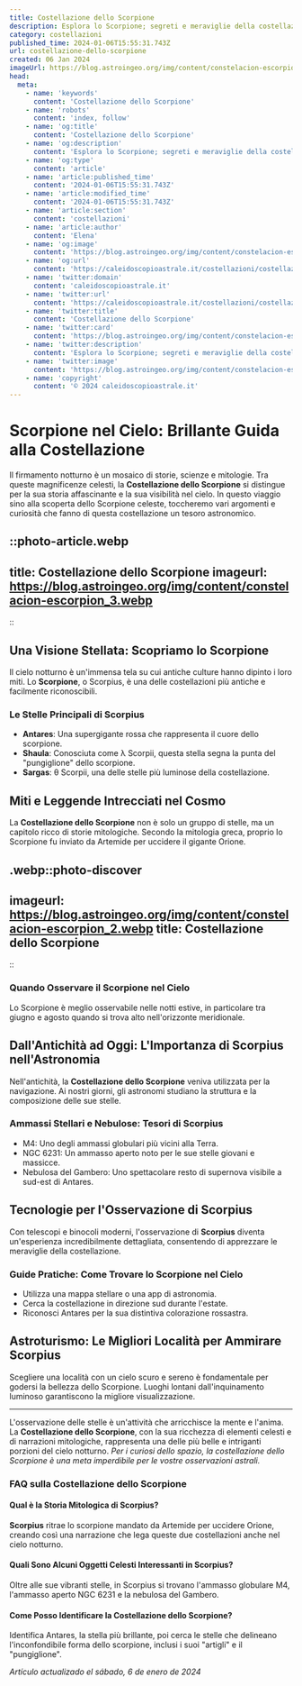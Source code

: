 ```yaml
---
title: Costellazione dello Scorpione
description: Esplora lo Scorpione; segreti e meraviglie della costellazione più affascinante del cielo notturno. Guide e miti stellari in un clic.
category: costellazioni
published_time: 2024-01-06T15:55:31.743Z
url: costellazione-dello-scorpione
created: 06 Jan 2024
imageUrl: https://blog.astroingeo.org/img/content/constelacion-escorpion_3.webp
head:
  meta:
    - name: 'keywords'
      content: 'Costellazione dello Scorpione'
    - name: 'robots'
      content: 'index, follow'
    - name: 'og:title'
      content: 'Costellazione dello Scorpione'
    - name: 'og:description'
      content: 'Esplora lo Scorpione; segreti e meraviglie della costellazione più affascinante del cielo notturno. Guide e miti stellari in un clic.'
    - name: 'og:type'
      content: 'article'
    - name: 'article:published_time'
      content: '2024-01-06T15:55:31.743Z'
    - name: 'article:modified_time'
      content: '2024-01-06T15:55:31.743Z'
    - name: 'article:section'
      content: 'costellazioni'
    - name: 'article:author'
      content: 'Elena'
    - name: 'og:image'
      content: 'https://blog.astroingeo.org/img/content/constelacion-escorpion_3.webp'
    - name: 'og:url'
      content: 'https://caleidoscopioastrale.it/costellazioni/costellazione-dello-scorpione'
    - name: 'twitter:domain'
      content: 'caleidoscopioastrale.it'
    - name: 'twitter:url'
      content: 'https://caleidoscopioastrale.it/costellazioni/costellazione-dello-scorpione'
    - name: 'twitter:title'
      content: 'Costellazione dello Scorpione'
    - name: 'twitter:card'
      content: 'https://blog.astroingeo.org/img/content/constelacion-escorpion_3.webp'
    - name: 'twitter:description'
      content: 'Esplora lo Scorpione; segreti e meraviglie della costellazione più affascinante del cielo notturno. Guide e miti stellari in un clic.'
    - name: 'twitter:image'
      content: 'https://blog.astroingeo.org/img/content/constelacion-escorpion_3.webp'
    - name: 'copyright'
      content: '© 2024 caleidoscopioastrale.it'
---
```

# Scorpione nel Cielo: Brillante Guida alla Costellazione

Il firmamento notturno è un mosaico di storie, scienze e mitologie. Tra queste magnificenze celesti, la **Costellazione dello Scorpione** si distingue per la sua storia affascinante e la sua visibilità nel cielo. In questo viaggio sino alla scoperta dello Scorpione celeste, toccheremo vari argomenti e curiosità che fanno di questa costellazione un tesoro astronomico.

::photo-article.webp
---
title: Costellazione dello Scorpione
imageurl: https://blog.astroingeo.org/img/content/constelacion-escorpion_3.webp
---
::

## Una Visione Stellata: Scopriamo lo Scorpione

Il cielo notturno è un'immensa tela su cui antiche culture hanno dipinto i loro miti. Lo **Scorpione**, o Scorpius, è una delle costellazioni più antiche e facilmente riconoscibili.

### Le Stelle Principali di Scorpius

- **Antares**: Una supergigante rossa che rappresenta il cuore dello scorpione.
- **Shaula**: Conosciuta come λ Scorpii, questa stella segna la punta del "pungiglione" dello scorpione.
- **Sargas**: θ Scorpii, una delle stelle più luminose della costellazione.

## Miti e Leggende Intrecciati nel Cosmo

La **Costellazione dello Scorpione** non è solo un gruppo di stelle, ma un capitolo ricco di storie mitologiche. Secondo la mitologia greca, proprio lo Scorpione fu inviato da Artemide per uccidere il gigante Orione.

.webp::photo-discover
---
imageurl: https://blog.astroingeo.org/img/content/constelacion-escorpion_2.webp
title: Costellazione dello Scorpione
---
::

### Quando Osservare il Scorpione nel Cielo

Lo Scorpione è meglio osservabile nelle notti estive, in particolare tra giugno e agosto quando si trova alto nell'orizzonte meridionale.

## Dall'Antichità ad Oggi: L'Importanza di Scorpius nell'Astronomia

Nell'antichità, la **Costellazione dello Scorpione** veniva utilizzata per la navigazione. Ai nostri giorni, gli astronomi studiano la struttura e la composizione delle sue stelle.

### Ammassi Stellari e Nebulose: Tesori di Scorpius

- M4: Uno degli ammassi globulari più vicini alla Terra.
- NGC 6231: Un ammasso aperto noto per le sue stelle giovani e massicce.
- Nebulosa del Gambero: Uno spettacolare resto di supernova visibile a sud-est di Antares.

## Tecnologie per l'Osservazione di Scorpius

Con telescopi e binocoli moderni, l'osservazione di **Scorpius** diventa un'esperienza incredibilmente dettagliata, consentendo di apprezzare le meraviglie della costellazione.

### Guide Pratiche: Come Trovare lo Scorpione nel Cielo

- Utilizza una mappa stellare o una app di astronomia.
- Cerca la costellazione in direzione sud durante l'estate.
- Riconosci Antares per la sua distintiva colorazione rossastra.

## Astroturismo: Le Migliori Località per Ammirare Scorpius

Scegliere una località con un cielo scuro e sereno è fondamentale per godersi la bellezza dello Scorpione. Luoghi lontani dall'inquinamento luminoso garantiscono la migliore visualizzazione.

---

L'osservazione delle stelle è un'attività che arricchisce la mente e l'anima. La **Costellazione dello Scorpione**, con la sua ricchezza di elementi celesti e di narrazioni mitologiche, rappresenta una delle più belle e intriganti porzioni del cielo notturno. *Per i curiosi dello spazio, la costellazione dello Scorpione è una meta imperdibile per le vostre osservazioni astrali.*

### FAQ sulla Costellazione dello Scorpione

#### Qual è la Storia Mitologica di Scorpius?
**Scorpius** ritrae lo scorpione mandato da Artemide per uccidere Orione, creando così una narrazione che lega queste due costellazioni anche nel cielo notturno.

#### Quali Sono Alcuni Oggetti Celesti Interessanti in Scorpius?
Oltre alle sue vibranti stelle, in Scorpius si trovano l'ammasso globulare M4, l'ammasso aperto NGC 6231 e la nebulosa del Gambero.

#### Come Posso Identificare la Costellazione dello Scorpione?
Identifica Antares, la stella più brillante, poi cerca le stelle che delineano l'inconfondibile forma dello scorpione, inclusi i suoi "artigli" e il "pungiglione".

_Artículo actualizado el sábado, 6 de enero de 2024_